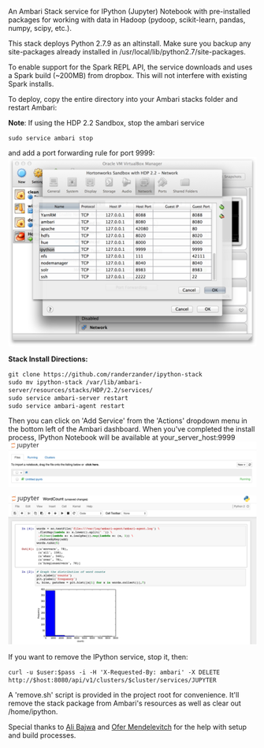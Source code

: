 An Ambari Stack service for IPython (Jupyter) Notebook with pre-installed packages for working with data in Hadoop (pydoop, scikit-learn, pandas, numpy, scipy, etc.).

This stack deploys Python 2.7.9 as an altinstall. Make sure you backup any site-packages already installed in /usr/local/lib/python2.7/site-packages.

To enable support for the Spark REPL API, the service downloads and uses a Spark build (~200MB) from dropbox. This will not interfere with existing Spark installs.

To deploy, copy the entire directory into your Ambari stacks folder and restart Ambari:

**Note**: If using the HDP 2.2 Sandbox, stop the ambari service
```
sudo service ambari stop
```
and add a port forwarding rule for port 9999:
![Virtualbox Port Forwarding](screenshots/virtualbox.png)

**Stack Install Directions:**
```
git clone https://github.com/randerzander/ipython-stack
sudo mv ipython-stack /var/lib/ambari-server/resources/stacks/HDP/2.2/services/
sudo service ambari-server restart
sudo service ambari-agent restart
```

Then you can click on 'Add Service' from the 'Actions' dropdown menu in the bottom left of the Ambari dashboard. When you've completed the install process, IPython Notebook will be available at your_server_host:9999
![IPython Notebook Web UI](screenshots/jupyter.png)

![IPython Notebook Example](screenshots/wordCount.png)

If you want to remove the IPython service, stop it, then:
```
curl -u $user:$pass -i -H 'X-Requested-By: ambari' -X DELETE http://$host:8080/api/v1/clusters/$cluster/services/JUPYTER
```
A 'remove.sh' script is provided in the project root for convenience. It'll remove the stack package from Ambari's resources as well as clear out /home/ipython.

Special thanks to [Ali Bajwa](https://github.com/abajwa-hw) and [Ofer Mendelevitch](https://github.com/ofermend) for the help with setup and build processes.
